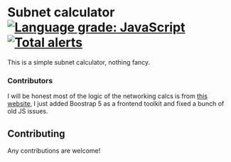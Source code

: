# Subnet calculator [![Language grade: JavaScript](https://img.shields.io/lgtm/grade/javascript/g/nataz77/subnetcalc.svg?logo=lgtm&logoWidth=18)](https://lgtm.com/projects/g/nataz77/subnetcalc/context:javascript) [![Total alerts](https://img.shields.io/lgtm/alerts/g/nataz77/subnetcalc.svg?logo=lgtm&logoWidth=18)](https://lgtm.com/projects/g/nataz77/subnetcalc/alerts/)
This is a simple subnet calculator, nothing fancy.

### Contributors
I will be honest most of the logic of the networking calcs is from [this website](https://www.davidc.net/sites/default/subnets/subnets.html), I just added Boostrap 5 as a frontend toolkit and fixed a bunch of old JS issues.

## Contributing
Any contributions are welcome!
